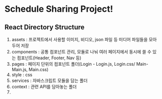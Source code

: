 # Schedule Sharing Project!


## React Directory Structure
1. assets : 프로젝트에서 사용할 이미지, 비디오, json 파일 등 미디어 파일들을 모아두어 저장
2. components : 공통 컴포넌트 관리, 모듈로 나눠 여러 페이지에서 동시에 쓸 수 있는 컴포넌트(Header, Footer, Nav 등)
3. pages : 페이지 단위의 컴포넌트 폴더(Login - Login.js, Login.css/ Main-Main.js, Main.css)
4. style : css
5. services : 자바스크립트 모듈을 담는 폴더
6. context : 관련 API를 담아놓는 폴더
7. 